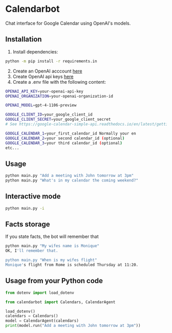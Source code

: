 # Calendarbot

Chat interface for Google Calendar using OpenAI's models.

## Installation

1. Install dependencies:
```bash
python -m pip install -r requirements.in
```
2. Create an OpenAI acccount [here](chat.openai.com/auth/login)
3. Create OpenAI api keys [here](https://beta.openai.com/account/api-keys)
4. Create a .env file with the following content:
```bash
OPENAI_API_KEY=your-openai-api-key
OPENAI_ORGANIZATION=your-openai-organization-id

OPENAI_MODEL=gpt-4-1106-preview

GOOGLE_CLIENT_ID=your_google_client_id
GOOGLE_CLIENT_SECRET=your_google_client_secret
# See https://google-calendar-simple-api.readthedocs.io/en/latest/getting_started.html

GOOGLE_CALENDAR_1=your_first_calendar_id Normally your en
GOOGLE_CALENDAR_2=your second calendar_id (optional)
GOOGLE_CALENDAR_3=your third calendar_id (optional)
etc...

```

## Usage
```bash
python main.py "Add a meeting with John tomorrow at 3pm"
python main.py "What's in my calendar the coming weekend?"
```
## Interactive mode
```bash
python main.py -i
```

## Facts storage
If you state facts, the bot will remember that
```bash
python main.py "My wifes name is Monique"
OK, I'll remember that.

python main.py "When is my wifes flight"
Monique's flight from Rome is scheduled Thursday at 11:20.
```

## Usage from your Python code

```python
from dotenv import load_dotenv

from calendarbot import Calendars, CalendarAgent

load_dotenv()
calendars = Calendars()
model = CalendarAgent(calendars)
print(model.run("Add a meeting with John tomorrow at 3pm"))
```